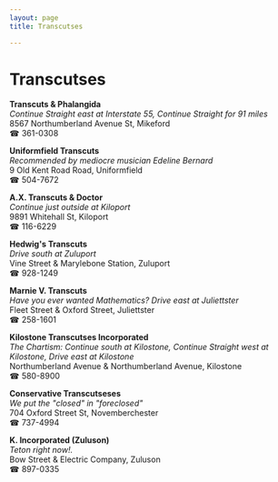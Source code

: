```yaml
---
layout: page 
title: Transcutses

---
```



# Transcutses


 **Transcuts & Phalangida**  
_Continue Straight east at Interstate 55, Continue Straight for 91 miles_  
8567 Northumberland Avenue St, Mikeford  
☎ 361-0308

**Uniformfield Transcuts**  
_Recommended by mediocre musician Edeline Bernard_  
9 Old Kent Road Road, Uniformfield  
☎ 504-7672

**A.X. Transcuts & Doctor**  
_Continue just outside at Kiloport_  
9891 Whitehall St, Kiloport  
☎ 116-6229

**Hedwig's Transcuts**  
_Drive south at Zuluport_  
Vine Street & Marylebone Station, Zuluport  
☎ 928-1249

**Marnie V. Transcuts**  
_Have you ever wanted Mathematics? 
Drive east at Juliettster_  
Fleet Street & Oxford Street, Juliettster  
☎ 258-1601

**Kilostone Transcutses Incorporated**  
_The Chartism: Continue south at Kilostone, Continue Straight west at Kilostone, Drive east at Kilostone_  
Northumberland Avenue & Northumberland Avenue, Kilostone  
☎ 580-8900

**Conservative Transcutseses**  
_We put the "closed" in "foreclosed"_  
704 Oxford Street St, Novemberchester  
☎ 737-4994

**K. Incorporated (Zuluson)**  
_Teton right now!._  
Bow Street & Electric Company, Zuluson  
☎ 897-0335

